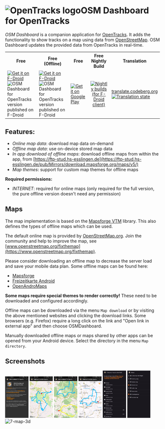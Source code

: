 # <img src="assets/LOGO2.svg" alt="OpenTracks logo" height="40"></img>OSM Dashboard for OpenTracks

_OSM Dashboard_ is a companion application
for [OpenTracks](https://github.com/OpenTracksApp/OpenTracks).
It adds the functionality to show tracks on a map using data
from [OpenStreetMap](https://www.openstreetmap.org).
OSM Dashboard updates the provided data from OpenTracks in real-time.

<table>
    <tr>
        <th>Free</th>
        <th>Free (Offline)</th>
        <th>Free</th>
        <th>Free Nightly Build</th>
        <th>Translation</th>
    </tr>
    <tr>
        <td>
            <a href="https://f-droid.org/en/packages/de.storchp.opentracks.osmplugin/">
                <img alt="Get it on F-Droid" src="https://fdroid.gitlab.io/artwork/badge/get-it-on.png" height="60" align="middle">
            </a>
            <br />
            <img alt="OSM Dashboard for OpenTracks version published on F-Droid" src="https://img.shields.io/f-droid/v/de.storchp.opentracks.osmplugin.svg" align="middle" >            
        </td>
        <td>
            <a href="https://f-droid.org/en/packages/de.storchp.opentracks.osmplugin.offline/">
                <img alt="Get it on F-Droid" src="https://fdroid.gitlab.io/artwork/badge/get-it-on.png" height="60" align="middle">
            </a>
            <br />
            <img alt="OSM Dashboard for OpenTracks version published on F-Droid" src="https://img.shields.io/f-droid/v/de.storchp.opentracks.osmplugin.offline.svg" align="middle" >            
        </td>
        <td>
            <a href="https://play.google.com/store/apps/details?id=de.storchp.opentracks.osmplugin">
                <img alt="Get it on Google Play" src="https://play.google.com/intl/en_us/badges/static/images/badges/en_badge_web_generic.png" height="60" align="middle">
            </a>
        </td>
        <td align="center">
            <a href="https://fdroid.storchp.de/fdroid/repo?fingerprint=99985A7E73DCB0B16C9BDDCE7A0B4996F88068AE7C771ED53E217E69CD1FF196">
                <img alt="Nightly builds (for F-Droid client)" src="https://opentracksapp.com/static/img/fdroid.storchp.de.png" height="90" align="middle">
            </a>
        </td>
        <td>
            <a href="https://translate.codeberg.org/projects/open-tracks-osm-dashboard/">
                translate.codeberg.org
            </a><br/>
            <a href="https://translate.codeberg.org/engage/open-tracks-osm-dashboard/">
                <img src="https://translate.codeberg.org/widgets/open-tracks-osm-dashboard/-/strings-xml/svg-badge.svg" alt="Translation state">
            </a>
        </td>
    </tr>
</table>

## Features:

* _Online map data_: download map data on-demand
* _Offline map data_: use on-device stored map data
* _In app download of offline maps_: download offline maps from within the app,
  from [https://ftp-stud.hs-esslingen.de](https://ftp-stud.hs-esslingen.de/pub/Mirrors/download.mapsforge.org/maps/v5/)
* _Map themes_: support for custom map themes for offline maps

__Required permissions:__

* _INTERNET_: required for online maps (only required for the full version, the pure offline version
  doesn't need any permission)

## Maps

The map implementation is based on the [Mapsforge VTM](https://github.com/mapsforge/vtm) library.
This also defines the types of offline maps which can be used.

The default online map is provided by [OpenStreetMap.org](https://openstreetmap.org).
Join the community and help to improve the map,
see [www.openstreetmap.org/fixthemap](https://www.openstreetmap.org/fixthemap).

Please consider downloading an offline map to decrease the server load and save your mobile data
plan. Some offline maps can be found here:

- [Mapsforge](http://download.mapsforge.org/)
- [Freizeitkarte Android](https://www.freizeitkarte-osm.de/android/en/)
- [OpenAndroMaps](https://www.openandromaps.org/en)

**Some maps require special themes to render correctly!** These need to be downloaded and configured
accordingly.

Offline maps can be downloaded via the menu `Map download` or by visiting the above mentioned
websites and clicking the download links. Some browsers (e.g. Firefox) require a long click on the
link and "Open link in external app" and then choose OSMDashboard.

Manually downloaded offline maps or maps shared by other apps can be opened from your Android
device. Select the directory in the menu `Map directory`.

## Screenshots

<div>
    <img width="15%" src="fastlane/metadata/android/en-US/images/phoneScreenshots/1-info-view.png" alt="1-info-view">
    <img width="15%" src="fastlane/metadata/android/en-US/images/phoneScreenshots/2-single-track-map-view.png" alt="2-single-track-map-view">
    <img width="15%" src="fastlane/metadata/android/en-US/images/phoneScreenshots/3-multi-track-map-view.png" alt="3-multi-track-map-view">
    <img width="15%" src="fastlane/metadata/android/en-US/images/phoneScreenshots/4-simple-theme-map-view.png" alt="4-simple-theme-map-view">
    <img width="15%" src="fastlane/metadata/android/en-US/images/phoneScreenshots/5-map-download-view.png" alt="5-map-download-view.png">
    <img width="15%" src="fastlane/metadata/android/en-US/images/phoneScreenshots/6-map-selection-view.png" alt="6-map-selection-view">
    <img width="15%" src="fastlane/metadata/android/en-US/images/phoneScreenshots/7-map-3d.png" alt="7-map-3d">
</div>
